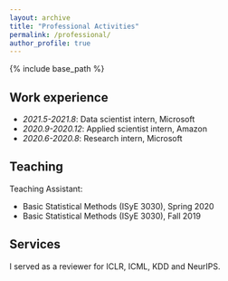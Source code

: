 ```yaml
---
layout: archive
title: "Professional Activities"
permalink: /professional/
author_profile: true
---
```


{% include base_path %}

## Work experience
* *2021.5-2021.8*: Data scientist intern, Microsoft
* *2020.9-2020.12*: Applied scientist intern, Amazon
* *2020.6-2020.8*: Research intern, Microsoft

## Teaching
Teaching Assistant:
* Basic Statistical Methods (ISyE 3030), Spring 2020
* Basic Statistical Methods (ISyE 3030), Fall 2019

## Services
I served as a reviewer for ICLR, ICML, KDD and NeurIPS.
